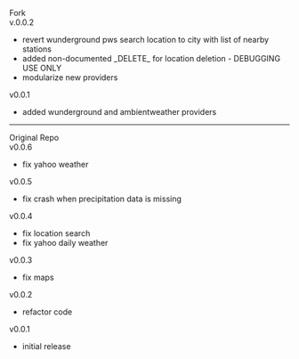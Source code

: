 Fork  
v.0.0.2
- revert wunderground pws search location to city with list of nearby stations
- added non-documented \_DELETE\_ for location deletion - DEBUGGING USE ONLY 
- modularize new providers

v0.0.1
- added wunderground and ambientweather providers
_________________________
Original Repo  
v0.0.6
- fix yahoo weather

v0.0.5
- fix crash when precipitation data is missing

v0.0.4
- fix location search
- fix yahoo daily weather

v0.0.3
- fix maps

v0.0.2
- refactor code

v0.0.1
- initial release
